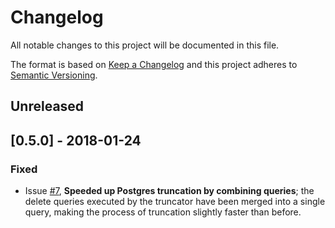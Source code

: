 # Changelog
All notable changes to this project will be documented in this file.

The format is based on [Keep a Changelog](http://keepachangelog.com/en/1.0.0/)
and this project adheres to [Semantic Versioning](http://semver.org/spec/v2.0.0.html).

## Unreleased

## [0.5.0] - 2018-01-24
### Fixed
- Issue [#7](https://github.com/42BV/database-truncator/pull/7), **Speeded up Postgres truncation by combining queries**; the delete queries executed by the truncator have been merged into a single query, making the process of truncation slightly faster than before.